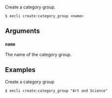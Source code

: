 Create a category group.

```
$ eecli create:category_group <name>
```

## Arguments

### `name`

The name of the category group.

## Examples

Create a category group

```
$ eecli create:category_group "Art and Science"
```